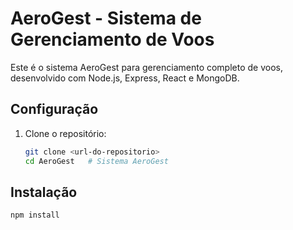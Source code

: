# AeroGest - Sistema de Gerenciamento de Voos

Este é o sistema AeroGest para gerenciamento completo de voos, desenvolvido com Node.js, Express, React e MongoDB.

## **Configuração**

1. Clone o repositório:
   ```sh
   git clone <url-do-repositorio>
   cd AeroGest   # Sistema AeroGest
## Instalação
   
   ```bash
   npm install
